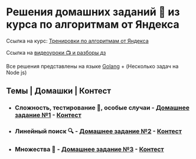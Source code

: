 # Решения домашних заданий 📖 из курса по алгоритмам от Яндекса

Ссылка на курс: [Тренировки по алгоритмам от Яндекса](https://yandex.ru/yaintern/algorithm-training)

Ссылка на [видеоуроки 📺 и разборы дз](https://youtube.com/playlist?list=PL6Wui14DvQPySdPv5NUqV3i8sDbHkCKC5)

Все решения представлены на языке [Golang](https://golang.org/) + (Несколько задач на Node js)

## Темы | Домашки | Контест

- ### Сложность, тестирование 🧪, особые случаи - [Домашнее задание №1](https://github.com/vito2005/yandexAlgorithms/tree/main/1) - [Контест](https://contest.yandex.ru/contest/27393/problems/)
- ### Линейный поиск :mag: - [Домашнее задание №2](https://github.com/vito2005/yandexAlgorithms/tree/main/2) - [Контест](https://contest.yandex.ru/contest/27472/problems/)
- ### Множества 🧺 - [Домашнее задание №3](https://github.com/vito2005/yandexAlgorithms/tree/main/3.%20Sets) - [Контест](https://contest.yandex.ru/contest/27663/problems/)

